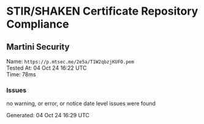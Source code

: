 # STIR/SHAKEN Certificate Repository Compliance

## Martini Security

Name: `https://p.mtsec.me/2e5a/T1W2qbzjKUFO.pem`\
Tested At: 04 Oct 24 16:22 UTC\
Time: 78ms

### Issues

no warning, or error, or notice date level issues were found

Generated: 04 Oct 24 16:29 UTC